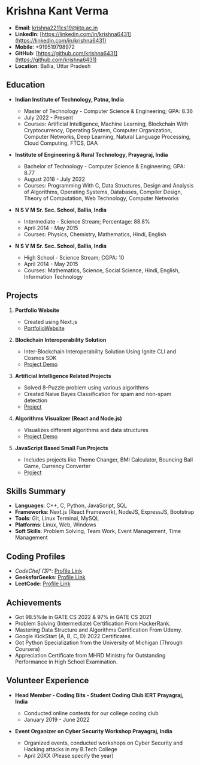 # Krishna Kant Verma

- **Email**: krishna2211cs19@iitp.ac.in
- **LinkedIn**: [https://linkedin.com/in/krishna6431](https://linkedin.com/in/krishna6431)
- **Mobile**: +919519798972
- **GitHub**: [https://github.com/krishna6431](https://github.com/krishna6431)
- **Location**: Ballia, Uttar Pradesh

## Education

- **Indian Institute of Technology, Patna, India**
  - Master of Technology - Computer Science & Engineering; GPA: 8.36
  - July 2022 - Present
  - Courses: Artificial Intelligence, Machine Learning, Blockchain With Cryptocurrency, Operating System, Computer Organization, Computer Networks, Deep Learning, Natural Language Processing, Cloud Computing, FTCS, DAA

- **Institute of Engineering & Rural Technology, Prayagraj, India**
  - Bachelor of Technology - Computer Science & Engineering; GPA: 8.77
  - August 2018 - July 2022
  - Courses: Programming With C, Data Structures, Design and Analysis of Algorithms, Operating Systems, Databases, Compiler Design, Theory of Computation, Web Technology, Computer Networks

- **N S V M Sr. Sec. School, Ballia, India**
  - Intermediate - Science Stream; Percentage: 88.8%
  - April 2014 - May 2015
  - Courses: Physics, Chemistry, Mathematics, Hindi, English

- **N S V M Sr. Sec. School, Ballia, India**
  - High School - Science Stream; CGPA: 10
  - April 2014 - May 2015
  - Courses: Mathematics, Science, Social Science, Hindi, English, Information Technology

## Projects

1. **Portfolio Website**
   - Created using Next.js
   - [PortfolioWebsite](https://github.com/krishna6431/PortfolioWebsite)

2. **Blockchain Interoperability Solution**
   - Inter-Blockchain Interoperability Solution Using Ignite CLI and Cosmos SDK
   - [Project Demo](link_to_demo)

3. **Artificial Intelligence Related Projects**
   - Solved 8-Puzzle problem using various algorithms
   - Created Naive Bayes Classification for spam and non-spam detection
   - [Project](link_to_project)

4. **Algorithms Visualizer (React and Node.js)**
   - Visualizes different algorithms and data structures
   - [Project Demo](link_to_demo)

5. **JavaScript Based Small Fun Projects**
   - Includes projects like Theme Changer, BMI Calculator, Bouncing Ball Game, Currency Converter
   - [Project](link_to_project)

## Skills Summary

- **Languages**: C++, C, Python, JavaScript, SQL
- **Frameworks**: Next.js (React Framework), NodeJS, ExpressJS, Bootstrap
- **Tools**: Git, Linux Terminal, MySQL
- **Platforms**: Linux, Web, Windows
- **Soft Skills**: Problem Solving, Team Work, Event Management, Time Management

## Coding Profiles

- **CodeChef (3*)**: [Profile Link](https://www.codechef.com/users/mr_krishna)
- **GeeksforGeeks**: [Profile Link](https://auth.geeksforgeeks.org/user/krishna_6431)
- **LeetCode**: [Profile Link](https://leetcode.com/krishna6431)

## Achievements

- Got 98.5%ile in GATE CS 2022 & 97% in GATE CS 2021
- Problem Solving (Intermediate) Certification From HackerRank.
- Mastering Data Structure and Algorithms Certification From Udemy.
- Google KickStart (A, B, C, D) 2022 Certificates.
- Got Python Specialization from the University of Michigan (Through Coursera)
- Appreciation Certificate from MHRD Ministry for Outstanding Performance in High School Examination.

## Volunteer Experience

- **Head Member - Coding Bits - Student Coding Club IERT Prayagraj, India**
  - Conducted online contests for our college coding club
  - January 2019 - June 2022

- **Event Organizer on Cyber Security Workshop Prayagraj, India**
  - Organized events, conducted workshops on Cyber Security and Hacking attacks in my B.Tech College
  - April 20XX (Please specify the year)

